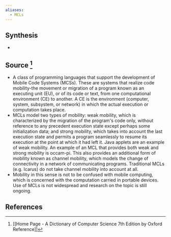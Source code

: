 ```yaml
---
aliases:
  - MCLs
---
```

## Synthesis
- 
## Source [^1]
- A class of programming languages that support the development of Mobile Code Systems (MCSs). These are systems that realize code mobility-the movement or migration of a program known as an executing unit (EU), or of its code or text, from one computational environment (CE) to another. A CE is the environment (computer, system, subsystem, or network) in which the actual execution or computation takes place.
- MCLs model two types of mobility: weak mobility, which is characterized by the migration of the program's code only, without reference to any precedent execution state except perhaps some initialization data; and strong mobility, which takes into account the last execution state and permits a program seamlessly to resume its execution at the point at which it had left it. Java applets are an example of weak mobility. An example of an MCL that provides both weak and strong mobility is occam-pi. This also provides an additional form of mobility known as channel mobility, which models the change of connectivity in a network of communicating programs. Traditional MCLs (e.g. Icarus) do not take channel mobility into account at all.
- Mobility in this sense is not to be confused with mobile computing, which is concerned with the computation carried in portable devices. Use of MCLs is not widespread and research on the topic is still ongoing.
## References

[^1]: [[Home Page - A Dictionary of Computer Science 7th Edition by Oxford Reference]]